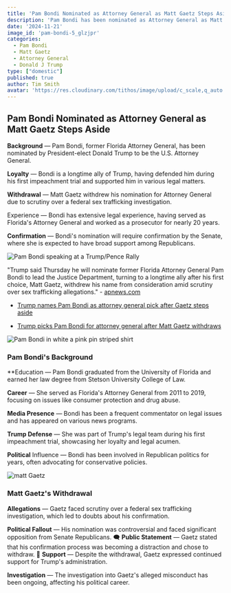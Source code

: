 ```yaml
---
title: 'Pam Bondi Nominated as Attorney General as Matt Gaetz Steps Aside'
description: 'Pam Bondi has been nominated as Attorney General as Matt Gaetz Steps Aside'
date: '2024-11-21'
image_id: 'pam-bondi-5_glzjpr'
categories:
  - Pam Bondi
  - Matt Gaetz
  - Attorney General
  - Donald J Trump
type: ["domestic"]
published: true
author: Tim Smith
avatar: 'https://res.cloudinary.com/tithos/image/upload/c_scale,q_auto:eco,w_1200/v1732248824/pam-bondi-4_m69mj7.avif'
---
```


<script>
  import { ExternalLink } from '../lib';
  import { CldImage } from 'svelte-cloudinary';
</script>

<CldImage
  width='100%'
  src='pam-bondi-5_glzjpr'
  alt='Pam Bondi Nominated as Attorney General as Matt Gaetz Steps Aside'
  aspect-ratio='16:9'
/>

## Pam Bondi Nominated as Attorney General as Matt Gaetz Steps Aside

**Background** — Pam Bondi, former Florida Attorney General, has been nominated by President-elect Donald Trump to be the U.S. Attorney General.

**Loyalty** — Bondi is a longtime ally of Trump, having defended him during his first impeachment trial and supported him in various legal matters.

**Withdrawal** — Matt Gaetz withdrew his nomination for Attorney General due to scrutiny over a federal sex trafficking investigation.

Experience — Bondi has extensive legal experience, having served as Florida's Attorney General and worked as a prosecutor for nearly 20 years.

**Confirmation** — Bondi's nomination will require confirmation by the Senate, where she is expected to have broad support among Republicans.

<Image
  src='https://res.cloudinary.com/tithos/image/upload/c_scale,q_auto:eco,w_1200/v1732248824/pam-bondi-5_glzjpr.avif'
  alt='Pam Bondi speaking at a Trump/Pence Rally'
/>

"Trump said Thursday he will nominate former Florida Attorney General Pam Bondi to lead the Justice Department, turning to a longtime ally after his first choice, Matt Gaetz, withdrew his name from consideration amid scrutiny over sex trafficking allegations." - [apnews.com](https://apnews.com/article/gaetz-trump-fbi-justice-department-248b46ba0c882dd46d661568e8bd3bd7)

- [Trump names Pam Bondi as attorney general pick after Gaetz steps aside](https://www.theguardian.com/us-news/2024/nov/21/trump-attorney-general-pick-pam-bondi)

- [Trump picks Pam Bondi for attorney general after Matt Gaetz withdraws](https://www.cnn.com/politics/live-news/trump-transition-news-11-21-24/index.html)

<Image
  src='https://res.cloudinary.com/tithos/image/upload/c_scale,q_auto:eco,w_1200/v1732248824/pam-bondi-3_wkx072.avif'
  alt='Pam Bondi in white a pink pin striped shirt'
/>

### Pam Bondi's Background

**Education — Pam Bondi graduated from the University of Florida and earned her law degree from Stetson University College of Law.

**Career** — She served as Florida's Attorney General from 2011 to 2019, focusing on issues like consumer protection and drug abuse.

**Media Presence** — Bondi has been a frequent commentator on legal issues and has appeared on various news programs.

**Trump Defense** — She was part of Trump's legal team during his first impeachment trial, showcasing her loyalty and legal acumen.

**Political** Influence — Bondi has been involved in Republican politics for years, often advocating for conservative policies.

<Image
  src='https://res.cloudinary.com/tithos/image/upload/c_scale,q_auto:eco,w_1200/v1732250578/matt_gaetz_r0cf11.avif'
  alt='matt Gaetz'
/>

### Matt Gaetz's Withdrawal

**Allegations** — Gaetz faced scrutiny over a federal sex trafficking investigation, which led to doubts about his confirmation.

**Political Fallout** — His nomination was controversial and faced significant opposition from Senate Republicans.
🗨️
**Public Statement** — Gaetz stated that his confirmation process was becoming a distraction and chose to withdraw.
🤝
**Support** — Despite the withdrawal, Gaetz expressed continued support for Trump's administration.

**Investigation** — The investigation into Gaetz's alleged misconduct has been ongoing, affecting his political career.